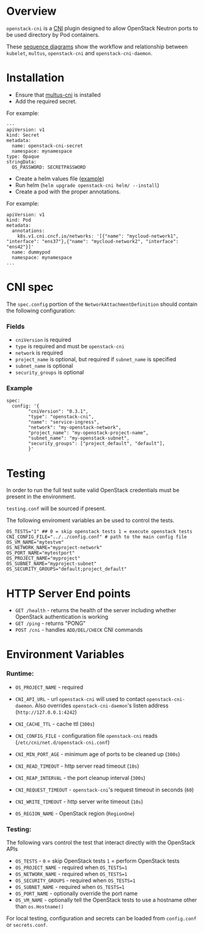 # Overview

`openstack-cni` is a [CNI](https://github.com/containernetworking/cni) plugin designed to allow OpenStack Neutron ports to be used directory by Pod containers.


These [sequence diagrams](docs/diagrams.md) show the workflow and relationship between `kubelet`, `multus`, `openstack-cni` and `openstack-cni-daemon`.

# Installation

* Ensure that [multus-cni](https://github.com/k8snetworkplumbingwg/multus-cni/blob/master/README.md) is installed
* Add the required secret.

For example:
```
---
apiVersion: v1
kind: Secret
metadata:
  name: openstack-cni-secret
  namespace: mynamespace
type: Opaque
stringData:
  OS_PASSWORD: SECRETPASSWORD
```
* Create a helm values file ([example](helm/example-values.yaml))
* Run helm (`helm upgrade openstack-cni helm/ --install`)
* Create a pod with the proper annotations.

For example:
```
apiVersion: v1
kind: Pod
metadata:
  annotations:
    k8s.v1.cni.cncf.io/networks: '[{"name": "mycloud-network1", "interface": "ens37"},{"name": "mycloud-network2", "interface": "ens42"}]'
  name: dummypod
  namespace: mynamespace
...
```

# CNI spec

The `spec.config` portion of the `NetworkAttachmentDefinition` should contain the following configuration:

### Fields
* `cniVersion` is required
* `type` is required and must be `openstack-cni`
* `network` is required
* `project_name` is optional, but required if `subnet_name` is specified
* `subnet_name` is optional
* `security_groups` is optional

### Example
```
spec:
  config: '{
        "cniVersion": "0.3.1",
        "type": "openstack-cni",
        "name": "service-ingress",
        "network": "my-openstack-network",
        "project_name": "my-openstack-project-name",
        "subnet_name": "my-openstack-subnet",
        "security_groups": ["project_default", "default"],
        }'
```

# Testing

In order to run the full test suite valid OpenStack credentials must be present in the environment.

`testing.conf` will be sourced if present.

The following enviroment variables an be used to control the tests.

```
OS_TESTS="1" ## 0 = skip openstack tests 1 = execute openstack tests
CNI_CONFIG_FILE="../../config.conf" # path to the main config file
OS_VM_NAME="mytestvm"
OS_NETWORK_NAME="myproject-network"
OS_PORT_NAME="mytestport"
OS_PROJECT_NAME="myproject"
OS_SUBNET_NAME="myproject-subnet"
OS_SECURITY_GROUPS="default;project_default"
```

# HTTP Server End points

* `GET /health` - returns the health of the server including whether OpenStack authentication is working
* `GET /ping` - returns "PONG"
* `POST /cni` - handles `ADD/DEL/CHECK` CNI commands

# Environment Variables
### Runtime:
* `OS_PROJECT_NAME` - required

* `CNI_API_URL` - url `openstack-cni` will used to contact `openstack-cni-daemon`.  Also overrides `openstack-cni-daemon`'s listen address (`http://127.0.0.1:4242`)
* `CNI_CACHE_TTL` - cache ttl (`300s`)
* `CNI_CONFIG_FILE` - configuration file `openstack-cni` reads (`/etc/cni/net.d/openstack-cni.conf`)
* `CNI_MIN_PORT_AGE` - minimum age of ports to be cleaned up (`300s`)
* `CNI_READ_TIMEOUT` - http server read timeout (`10s`)
* `CNI_REAP_INTERVAL` - the port cleanup interval (`300s`)
* `CNI_REQUEST_TIMEOUT` - `openstack-cni`'s request timeout in seconds (`60`)
* `CNI_WRITE_TIMEOUT` - http server write timeout (`10s`)
* `OS_REGION_NAME` - OpenStack region (`RegionOne`)

### Testing:
The following vars control the test that interact directly with the OpenStack APIs
* `OS_TESTS` - `0` = skip OpenStack tests `1` = perform OpenStack tests
* `OS_PROJECT_NAME` - required when `OS_TESTS=1`
* `OS_NETWORK_NAME` - required when `OS_TESTS=1`
* `OS_SECURITY_GROUPS` - required when `OS_TESTS=1`
* `OS_SUBNET_NAME` - required when `OS_TESTS=1`
* `OS_PORT_NAME` - optionally override the port name
* `OS_VM_NAME` - optionally tell the OpenStack tests to use a hostname other than `os.Hostname()`


For local testing, configuration and secrets can be loaded from `config.conf` or `secrets.conf`.
